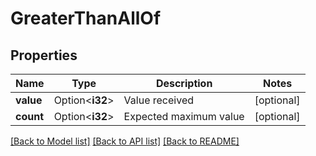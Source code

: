 # GreaterThanAllOf

## Properties

Name | Type | Description | Notes
------------ | ------------- | ------------- | -------------
**value** | Option<**i32**> | Value received | [optional]
**count** | Option<**i32**> | Expected maximum value | [optional]

[[Back to Model list]](../README.md#documentation-for-models) [[Back to API list]](../README.md#documentation-for-api-endpoints) [[Back to README]](../README.md)


